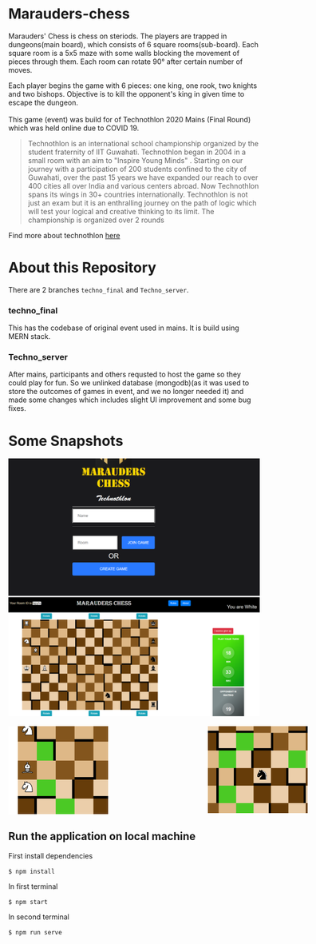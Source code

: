 # Marauders-chess
Marauders' Chess is chess on steriods. The players are trapped in dungeons(main board), which consists of 6 square rooms(sub-board). Each square room is a 5x5 maze with some walls blocking the movement of pieces through them. Each room can rotate 90&deg; after certain number of moves.

Each player begins the game with 6 pieces: one king, one rook, two knights and two bishops. Objective is to kill the opponent's king in given time to escape the dungeon.
<br/>
<br/>
This game (event) was build for of Technothlon 2020 Mains (Final Round) which was held online due to COVID 19.

> Technothlon is an international school championship organized by the student fraternity of IIT Guwahati. Technothlon began in 2004 in a small room with an aim to "Inspire Young Minds" . Starting on our journey with a participation of 200 students confined to the city of Guwahati, over the past 15 years we have expanded our reach to over 400 cities all over India and various centers abroad. Now Technothlon spans its wings in 30+ countries internationally. Technothlon is not just an exam but it is an enthralling journey on the path of logic which will test your logical and creative thinking to its limit. The championship is organized over 2 rounds

Find more about technothlon [here](https://technothlon.techniche.org.in/)


# About this Repository

There are 2 branches `techno_final` and `Techno_server`.
### techno_final
This has the codebase of original event used in mains. It is build using MERN stack.
### Techno_server
After mains, participants and others requsted to host the game so they could play for fun. So we unlinked database (mongodb)(as it was used to store the outcomes of games in event, and we no longer needed it) and made some changes which includes slight UI improvement and some bug fixes.

# Some Snapshots
<img src="./readme_img/home.png" width=600 style="width:700px; margin: auto;"/>
<br/>
<div ">
<img src="./readme_img/game.png" width=700 style="width:700px; margin: auto;" />
</div>
<br/>
<div style="width:600px; margin: auto;">
<img src="./readme_img/eg1.png" width=200/>
<img src="./readme_img/eg2.png" width=200 style="float:right"/>
</div>

## Run the application on local machine

First install dependencies

```console
$ npm install
```

In first terminal
```console
$ npm start 
```
In second terminal
```console
$ npm run serve 
```

